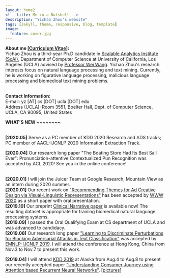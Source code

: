 ```yaml
---
layout: home2
<!-- title: Me in a Nutshell -->
description: "Yichao Zhou's website"
tags: [Jekyll, theme, responsive, blog, template]
image:
  feature: cover.jpg
---
```

<b>About me <a href="{{ site.url }}/files/CV.pdf" target="_blank">[Curriculum Vitae]</a>:</b><br>
Yichao Zhou is a third-year Ph.D candidate in <a href="https://scai.cs.ucla.edu/" target="_blank">Scalable Analytics Institute (ScAi)</a>, Department of Computer Science at University of California, Los Angeles (UCLA) advised by <a href="http://web.cs.ucla.edu/~weiwang/" target="_blank"> Professor Wei Wang</a>. Yichao Zhou's research interests focus on natural language processing and text mining. Currently, he is working on figurative language processing, malicious language processing and biomedical text mining problems.
 

<br>
<b>Contact Information:</b><br>
E-mail: yz [AT] cs [DOT] ucla [DOT] edu<br>
Address (UCLA): Room 3551, Boelter Hall, Dept. of Computer Science, UCLA, CA 90095, United States



<br />

<b> WHAT'S NEW ~~~~~~~~ </b>

<br />
<b>[2020.05]</b> Serve as a PC member of KDD 2020 Research and ADS tracks; PC member of AACL-IJCNLP 2020 Information Extraction Track. 

<b>[2020.04]</b> Our research long paper "The Boating Store Had Its Best Sail Ever": Pronunciation-attentive Contextualized Pun Recognition was accepted by ACL 2020! See you in the online conference! 

<br />
<b>[2020.01]</b> I will join the Juicer Team at Google Research, Mountain View as an intern during 2020 summer. 

<br />
<b>[2020.01]</b> Our recent work on <a href="http://arxiv.org/abs/2001.07194" target="_blank">"Recommending Themes for Ad Creative Design via Visual-Linguistic Representations"</a> has been accepted by <a href="https://www2020.thewebconf.org/" target="_blank">WWW 2020</a> as a short paper with oral presentation. 

<br />
<b>[2019.10]</b> Our preprint <a href="https://www.medrxiv.org/content/medrxiv/early/2019/10/22/19009118.full.pdf" target="_blank">Clinical Narrative paper</a> is available now! The resulting dataset is appropriate for training biomedical natural language processing systems.

<br />
<b>[2019.09]</b> I passed the Oral Qualifying Exam at CS department of UCLA and was advanced to candidacy.

<br />
<b>[2019.08]</b> Our research long paper <a href="https://www.aclweb.org/anthology/D19-1496/" target="_blank">"Learning to Discriminate Perturbations for Blocking Adversarial Attacks in Text Classification"</a> was accepted by <a href="https://www.emnlp-ijcnlp2019.org/" target="_blank">EMNLP-IJCNLP 2019</a>. I will attend the conference at Hong Kong, China from Nov.3 to Nov.7 to present this work.

<br />

<b>[2019.04]</b> I will attend <a href="https://www.kdd.org/kdd2019/" target="_blank">KDD 2019</a> at Alaska from Aug.4 to Aug.8 to present our recently accepted paper <a href="https://research.yahoo.com/publications/9133/understanding-consumer-journey-using-attention-based-recurrent-neural-networks" target="_blank">"Understanding Consumer Journey using Attention based Recurrent Neural Networks"</a>. <a href="https://yz-joey.github.io/kdd19" target="_blank">[pictures]</a>

<br />

<!-- <b>[2019.01]</b> I will join Gemini Team at <a href="https://research.yahoo.com/" target="_blank">Yahoo Research</a> as an intern during 2019 summer. 
 -->







